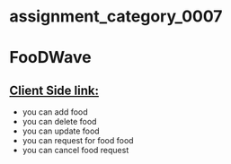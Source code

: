 # assignment_category_0007

# FooDWave


## [ Client Side link:](https://imaginative-ganache-4b307c.netlify.app/)

- you can add food
- you can delete food
- you can update food
- you can request for food food
- you can cancel food request


